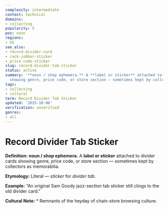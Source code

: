 ```yaml
---
complexity: intermediate
context: technical
domains:
- collecting
popularity: 5
pos: noun
regions:
- US
see_also:
- record-divider-card
- rack-jobber-sticker
- price-code-sticker
slug: record-divider-tab-sticker
status: active
summary: '**noun / shop ephemera.** A **label or sticker** attached to divider cards
  showing genre, price code, or store section — sometimes kept by collectors as memorabilia.'
tags:
- collecting
- cultural
term: Record Divider Tab Sticker
updated: '2025-10-06'
verification: unverified
genres:
- all
---
```


# Record Divider Tab Sticker

**Definition:** **noun / shop ephemera.** A **label or sticker** attached to divider cards showing genre, price code, or store section — sometimes kept by collectors as memorabilia.

**Etymology:** Literal — *sticker* for *divider tab*.

**Example:** “An original Sam Goody jazz-section tab sticker still clings to the old divider card.”

**Cultural Note:** * Remnants of the heyday of chain-store browsing culture.


